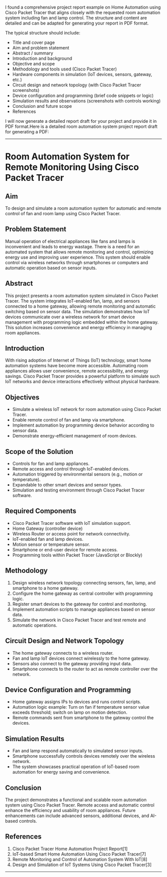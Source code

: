 I found a comprehensive project report example on Home Automation using Cisco Packet Tracer that aligns closely with the requested room automation system including fan and lamp control. The structure and content are detailed and can be adapted for generating your report in PDF format.

The typical structure should include:

- Title and cover page
- Aim and problem statement
- Abstract / summary
- Introduction and background
- Objective and scope
- Methodology and tools used (Cisco Packet Tracer)
- Hardware components in simulation (IoT devices, sensors, gateway, etc.)
- Circuit design and network topology (with Cisco Packet Tracer screenshots)
- Device configuration and programming (brief code snippets or logic)
- Simulation results and observations (screenshots with controls working)
- Conclusion and future scope
- References

I will now generate a detailed report draft for your project and provide it in PDF format.Here is a detailed room automation system project report draft for generating a PDF:

***

# Room Automation System for Remote Monitoring Using Cisco Packet Tracer

## Aim
To design and simulate a room automation system for automatic and remote control of fan and room lamp using Cisco Packet Tracer.

## Problem Statement
Manual operation of electrical appliances like fans and lamps is inconvenient and leads to energy wastage. There is a need for an automated system that allows remote monitoring and control, optimizing energy use and improving user experience. This system should enable control via wireless networks through smartphones or computers and automatic operation based on sensor inputs.

## Abstract
This project presents a room automation system simulated in Cisco Packet Tracer. The system integrates IoT-enabled fan, lamp, and sensors connected to a home gateway, allowing remote monitoring and automatic switching based on sensor data. The simulation demonstrates how IoT devices communicate over a wireless network for smart device management with programming logic embedded within the home gateway. This solution increases convenience and energy efficiency in managing room appliances.

## Introduction
With rising adoption of Internet of Things (IoT) technology, smart home automation systems have become more accessible. Automating room appliances allows user convenience, remote accessibility, and energy savings. Cisco Packet Tracer provides a powerful platform to simulate such IoT networks and device interactions effectively without physical hardware.

## Objectives
- Simulate a wireless IoT network for room automation using Cisco Packet Tracer.
- Enable remote control of fan and lamp via smartphone.
- Implement automation by programming device behavior according to sensor data.
- Demonstrate energy-efficient management of room devices.

## Scope of the Solution
- Controls for fan and lamp appliances.
- Remote access and control through IoT-enabled devices.
- Automation triggered by environmental sensors (e.g., motion or temperature).
- Expandable to other smart devices and sensor types.
- Simulation and testing environment through Cisco Packet Tracer software.

## Required Components
- Cisco Packet Tracer software with IoT simulation support.
- Home Gateway (controller device)
- Wireless Router or access point for network connectivity.
- IoT-enabled fan and lamp devices.
- Motion sensor or temperature sensor.
- Smartphone or end-user device for remote access.
- Programming tools within Packet Tracer (JavaScript or Blockly)

## Methodology
1. Design wireless network topology connecting sensors, fan, lamp, and smartphone to a home gateway.
2. Configure the home gateway as central controller with programming logic.
3. Register smart devices to the gateway for control and monitoring.
4. Implement automation scripts to manage appliances based on sensor data.
5. Simulate the network in Cisco Packet Tracer and test remote and automatic operations.

## Circuit Design and Network Topology
- The home gateway connects to a wireless router.
- Fan and lamp IoT devices connect wirelessly to the home gateway.
- Sensors also connect to the gateway providing input data.
- Smartphone connects to the router to act as remote controller over the network.

## Device Configuration and Programming
- Home gateway assigns IPs to devices and runs control scripts.
- Automation logic example: Turn on fan if temperature sensor value exceeds threshold; switch on lamp on motion detection.
- Remote commands sent from smartphone to the gateway control the devices.

## Simulation Results
- Fan and lamp respond automatically to simulated sensor inputs.
- Smartphone successfully controls devices remotely over the wireless network.
- The system showcases practical operation of IoT-based room automation for energy saving and convenience.

## Conclusion
The project demonstrates a functional and scalable room automation system using Cisco Packet Tracer. Remote access and automatic control enhance the efficiency and usability of room appliances. Future enhancements can include advanced sensors, additional devices, and AI-based controls.

## References
1. Cisco Packet Tracer Home Automation Project Report[1]
2. IoT-based Smart Home Automation Using Cisco Packet Tracer[7]
3. Remote Monitoring and Control of Automation System With IoT[8]
4. Design and Simulation of IoT Systems Using Cisco Packet Tracer[3]

***


